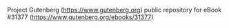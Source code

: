 Project Gutenberg (https://www.gutenberg.org) public repository for eBook #31377 (https://www.gutenberg.org/ebooks/31377)
